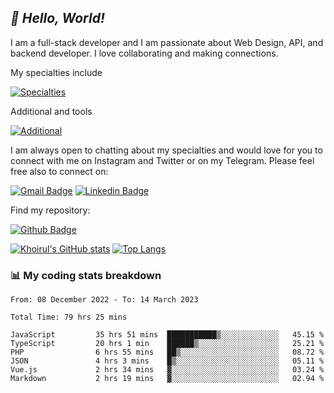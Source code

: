 ## _:wave: Hello, World!_

I am a full-stack developer and I am passionate about Web Design, API, and backend developer. I love collaborating and making connections.

My specialties include

[![Specialties](https://skillicons.dev/icons?i=php,laravel,javascript,react,vue,mysql,tailwind)](https://skillicons.dev)

Additional and tools

[![Additional](https://skillicons.dev/icons?i=bash,vscode,vite,webpack,vercel,git,github,gitlab)](https://skillicons.dev)

I am always open to chatting about my specialties and would love for you to connect with me on Instagram and Twitter or on my Telegram. Please feel free also to connect on:

[![Gmail Badge](https://img.shields.io/badge/-ahmusafir.khoirul@gmail.com-c14438?style=flat&logo=Gmail&logoColor=white&link=mailto:ahmusafir.khoirul@gmail.com)](mailto:ahmusafir.khoirul@gmail.com)
[![Linkedin Badge](https://img.shields.io/badge/-Ahmad_Musafir_Khoirul_Fattah-0072b1?style=flat&logo=Linkedin&logoColor=white&link=https://www.linkedin.com/in/ahmad-musafir-khoirul-fattah-26a53a207/)](https://www.linkedin.com/in/masmuss/)

Find my repository:

[![Github Badge](https://img.shields.io/badge/-masmuss-grey?style=flat&logo=github&logoColor=white&link=https://github.com/masmuss)](https://github.com/masmuss)

[![Khoirul's GitHub stats](https://github-readme-stats.vercel.app/api?username=masmuss&show_icons=true&include_all_commits=true&theme=transparent&layout=compact)](https://github.com/masmuss/github-readme-stats)
[![Top Langs](https://github-readme-stats.vercel.app/api/top-langs/?username=masmuss&theme=transparent&layout=compact)](https://github.com/masmuss/github-readme-stats)

### :bar_chart: My coding stats breakdown

<!--START_SECTION:waka-->

```text
From: 08 December 2022 - To: 14 March 2023

Total Time: 79 hrs 25 mins

JavaScript         35 hrs 51 mins  ███████████▒░░░░░░░░░░░░░   45.15 %
TypeScript         20 hrs 1 min    ██████▒░░░░░░░░░░░░░░░░░░   25.21 %
PHP                6 hrs 55 mins   ██▒░░░░░░░░░░░░░░░░░░░░░░   08.72 %
JSON               4 hrs 3 mins    █▒░░░░░░░░░░░░░░░░░░░░░░░   05.11 %
Vue.js             2 hrs 34 mins   ▓░░░░░░░░░░░░░░░░░░░░░░░░   03.24 %
Markdown           2 hrs 19 mins   ▓░░░░░░░░░░░░░░░░░░░░░░░░   02.94 %
```

<!--END_SECTION:waka-->
